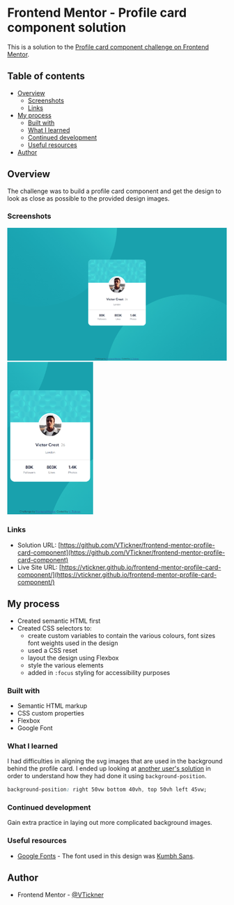 # Frontend Mentor - Profile card component solution

This is a solution to the [Profile card component challenge on Frontend Mentor](https://www.frontendmentor.io/challenges/profile-card-component-cfArpWshJ).

## Table of contents

- [Overview](#overview)
  - [Screenshots](#screenshots)
  - [Links](#links)
- [My process](#my-process)
  - [Built with](#built-with)
  - [What I learned](#what-i-learned)
  - [Continued development](#continued-development)
  - [Useful resources](#useful-resources)
- [Author](#author)

## Overview

The challenge was to build a profile card component and get the design to look as close as possible to the provided design images.

### Screenshots

![Desktop profile card screenshot](./images/profile-card-desktop-screenshot.jpg)
<img src="./images/profile-card-mobile-screenshot.jpg" height="350px" />

### Links

- Solution URL: [https://github.com/VTickner/frontend-mentor-profile-card-component](https://github.com/VTickner/frontend-mentor-profile-card-component)
- Live Site URL: [https://vtickner.github.io/frontend-mentor-profile-card-component/](https://vtickner.github.io/frontend-mentor-profile-card-component/)

## My process

- Created semantic HTML first
- Created CSS selectors to:
  - create custom variables to contain the various colours, font sizes font weights used in the design
  - used a CSS reset
  - layout the design using Flexbox
  - style the various elements
  - added in `:focus` styling for accessibility purposes

### Built with

- Semantic HTML markup
- CSS custom properties
- Flexbox
- Google Font

### What I learned

I had difficulties in aligning the svg images that are used in the background behind the profile card. I ended up looking at [another user's solution](https://www.frontendmentor.io/solutions/profile-card-using-html-css-css-grid-mJFrIzyLAN) in order to understand how they had done it using `background-position`.

```css
background-position: right 50vw bottom 40vh, top 50vh left 45vw;
```

### Continued development

Gain extra practice in laying out more complicated background images.

### Useful resources

- [Google Fonts](https://fonts.google.com/) - The font used in this design was [Kumbh Sans](https://fonts.google.com/specimen/Kumbh+Sans).

## Author

- Frontend Mentor - [@VTickner](https://www.frontendmentor.io/profile/VTickner)
